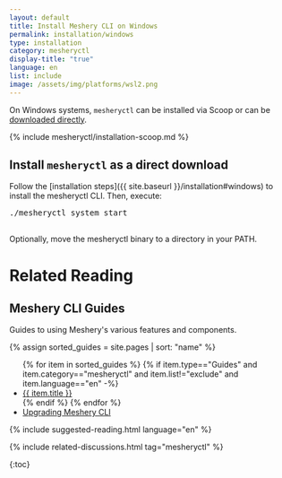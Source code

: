 ```yaml
---
layout: default
title: Install Meshery CLI on Windows
permalink: installation/windows
type: installation
category: mesheryctl
display-title: "true"
language: en
list: include
image: /assets/img/platforms/wsl2.png
---
```



On Windows systems, `mesheryctl` can be installed via Scoop or can be [downloaded directly](https://github.com/meshery/meshery/releases/latest).

{% include mesheryctl/installation-scoop.md %}

## Install `mesheryctl` as a direct download

Follow the [installation steps]({{ site.baseurl }}/installation#windows) to install the mesheryctl CLI. Then, execute:
<pre class="codeblock-pre">
<div class="codeblock"><div class="clipboardjs">./mesheryctl system start</div></div>
</pre>

Optionally, move the mesheryctl binary to a directory in your PATH.


<!-- Meshery server supports customizing authentication flow callback URL, which can be configured in the following way
  <pre class="codeblock-pre">
  <div class="codeblock"><div class="clipboardjs">MESHERY_SERVER_CALLBACK_URL=https://custom-host ./mesheryctl system start</div></div>
  </pre>

Type `yes` when prompted to choose to configure a file. To get started, choose Docker as your platform to deploy Meshery. -->

# Related Reading

## Meshery CLI Guides

Guides to using Meshery's various features and components.

{% assign sorted_guides = site.pages | sort: "name" %}

<ul>
  {% for item in sorted_guides %}
  {% if item.type=="Guides" and item.category=="mesheryctl" and item.list!="exclude" and item.language=="en" -%}
    <li><a href="{{ site.baseurl }}{{ item.url }}">{{ item.title }}</a>
    </li>
    {% endif %}
  {% endfor %}
    <li><a href="{{ site.baseurl }}/guides/upgrade#upgrading-meshery-cli">Upgrading Meshery CLI</a></li>
</ul>

{% include suggested-reading.html language="en" %}

{% include related-discussions.html tag="mesheryctl" %}

{:toc}